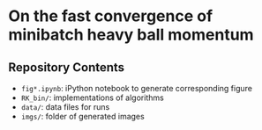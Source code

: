 # On the fast convergence of minibatch heavy ball momentum

## Repository Contents

- `fig*.ipynb`: iPython notebook to generate corresponding figure
- `RK_bin/`: implementations of algorithms
- `data/`: data files for runs
- `imgs/`: folder of generated images 
